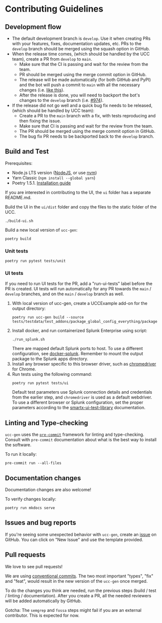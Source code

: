# Contributing Guidelines

## Development flow

* The default development branch is `develop`. Use it when creating PRs with your features, fixes, documentation updates, etc. PRs to the `develop` branch should be merged using the squash option in GitHub.
* When the release time comes, (which should be handled by the UCC team), create a PR from `develop` to `main`.
    * Make sure that the CI is passing and wait for the review from the team.
    * PR should be merged using the merge commit option in GitHub.
    * The release will be made automatically (for both GitHub and PyPI) and the bot will push a commit to `main` with all the necessary changes (i.e. [like this](https://github.com/splunk/addonfactory-ucc-generator/commit/0c5e6802e1e52c37bf7131baf1b8264e5db30545)).
    * After the release is done, you will need to backport the bot's changes to the `develop` branch (i.e. [#974](https://github.com/splunk/addonfactory-ucc-generator/pull/974)).
* If the release did not go well and a quick bug fix needs to be released, (which should be handled by UCC team):
    * Create a PR to the `main` branch with a fix, with tests reproducing and then fixing the issue.
    * Make sure that CI is passing and wait for the review from the team.
    * The PR should be merged using the merge commit option in GitHub.
    * The bug fix PR needs to be backported back to the `develop` branch.

## Build and Test

Prerequisites:
- Node.js LTS version ([NodeJS](https://nodejs.org/en/download), or use [nvm](https://github.com/nvm-sh/nvm))
- Yarn Classic (`npm install --global yarn`)
- Poetry 1.5.1. [Installation guide](https://python-poetry.org/docs/#installing-with-the-official-installer)

If you are interested in contributing to the UI, the `ui` folder has a separate README.md.

Build the UI in the `ui/dist` folder and copy the files to the static folder of the UCC.
```
./build-ui.sh
```

Build a new local version of `ucc-gen`:

```
poetry build
```

### Unit tests

```
poetry run pytest tests/unit
```

### UI tests

If you need to run UI tests for the PR, add a "run-ui-tests" label before the PR is created. 
UI tests will run automatically for any PR towards the `main` / `develop` branches, and on the `main` / `develop` branch as well. 

1. With local version of ucc-gen, create a UCCExample add-on for the output directory:
    ```
    poetry run ucc-gen build --source tests/testdata/test_addons/package_global_config_everything/package
    ```
2. Install docker, and run containerized Splunk Enterprise using script:
    ```
    ./run_splunk.sh
    ```
   There are mapped default Splunk ports to host. To use a different configuration, see [docker-splunk](https://splunk.github.io/docker-splunk/). Remember to mount the output package to the Splunk apps directory.
3. Install any browser specific to this browser driver, such as [chromedriver](https://chromedriver.chromium.org/getting-started/) for Chrome.
4. Run tests using the following command:
    ```
    poetry run pytest tests/ui
    ```
   Default test parameters use Splunk connection details and credentials from the earlier step, and `chromedriver` is used as a default webdriver.  
   To use a different browser or Splunk configuration, set the proper parameters according to the [smartx-ui-test-library](https://addon-factory-smartx-ui-test-library.readthedocs.io/en/latest/how_to_use.html) documentation.

## Linting and Type-checking

`ucc-gen` uses the [`pre-commit`](https://pre-commit.com) framework for linting and type-checking.
Consult with `pre-commit` documentation about what is the best way to install the software.

To run it locally:

```
pre-commit run --all-files
```

## Documentation changes

Documentation changes are also welcome!

To verify changes locally:

```
poetry run mkdocs serve
```

## Issues and bug reports

If you're seeing some unexpected behavior with `ucc-gen`, create an [issue](https://github.com/splunk/addonfactory-ucc-generator/issues) on GitHub. You can click on "New Issue" and use the template provided.

## Pull requests

We love to see pull requests!

We are using [conventional commits](https://www.conventionalcommits.org/en/v1.0.0/).
The two most important "types", "fix" and "feat", would result in the new version of the `ucc-gen` once merged.

To do the changes you think are needed, run the previous steps (build / test / linting / documentation).
After you create a PR, all the needed reviewers will be added automatically by GitHub.

Gotcha: The `semgrep` and `fossa` steps might fail if you are an external contributor. This is expected for now.
